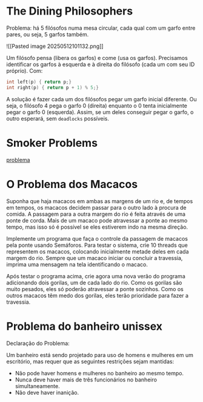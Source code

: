
# The Dining Philosophers

Problema: há 5 filósofos numa mesa circular, cada qual com um garfo entre pares, ou seja, 5 garfos também.

![[Pasted image 20250512101132.png]]

Um filósofo pensa (libera os garfos) e come (usa os garfos). Precisamos identificar os garfos à esquerda e à direita do filósofo (cada um com seu ID próprio). Com:

```c 
int left(p) { return p;}
int right(p) { return p + 1) % 5;}
```

A solução é fazer cada um dos filósofos pegar um garfo inicial diferente. Ou seja, o filósofo 4 pega o garfo 0 (direita) enquanto o 0 tenta inicialmente pegar o garfo 0 (esquerda). Assim, se um deles conseguir pegar o garfo, o outro esperará, sem `deadlocks` possíveis.

# Smoker Problems
[problema](https://www.inf.ufes.br/~pdcosta/ensino/2008-1-sistemas-operacionais/material/so_trabalho2.pdf)
# O Problema dos Macacos
Suponha que haja macacos em ambas as margens de um rio e, de tempos em tempos, os macacos decidem passar para o outro lado à procura de comida. A passagem para a outra margem do rio é feita através de uma ponte de corda. Mais de um macaco pode atravessar a ponte ao mesmo tempo, mas isso só é possível se eles estiverem indo na mesma direção.

Implemente um programa que faça o controle da passagem de macacos pela ponte usando
Semáforos. Para testar o sistema, crie 10 threads que representem os macacos, colocando inicialmente metade deles em cada margem do rio. Sempre que um macaco iniciar ou concluir a travessia, imprima uma mensagem na tela identificando o macaco.

Após testar o programa acima, crie agora uma nova verão do programa adicionando dois gorilas, um de cada lado do rio. Como os gorilas são muito pesados, eles só poderão atravessar a ponte sozinhos. Como os outros macacos têm medo dos gorilas, eles terão prioridade para fazer a travessia.

# Problema do banheiro unissex
Declaração do Problema:

Um banheiro está sendo projetado para uso de homens e mulheres em um escritório, mas requer que as seguintes restrições sejam mantidas:

- Não pode haver homens e mulheres no banheiro ao mesmo tempo.
- Nunca deve haver mais de três funcionários no banheiro simultaneamente.
- Não deve haver inanição. 
